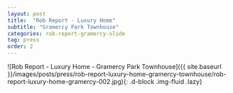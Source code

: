 ```yaml
---
layout: post
title:  "Rob Report - Luxury Home"
subtitle: "Gramercy Park Townhouse"
categories: rob-report-gramercy-slide
tag: press
order: 2
---
```


![Rob Report - Luxury Home - Gramercy Park Townhouse]({{ site.baseurl }}/images/posts/press/rob-report-luxury-home-gramercy-townhouse/rob-report-luxury-home-gramercy-002.jpg){: .d-block .img-fluid .lazy}
